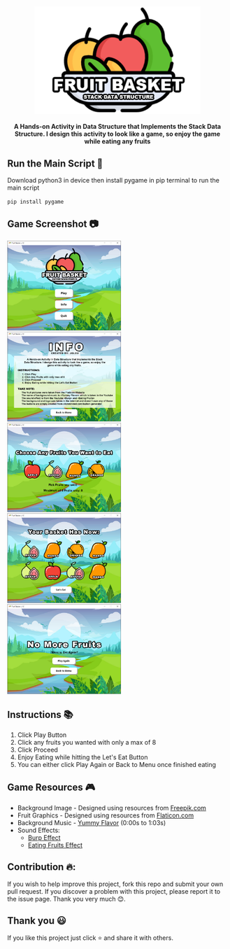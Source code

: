 <h3 align="center">
    <img src = "assets/logo.png" width="380">
</h3>

<p align="center">
	<b> A Hands-on Activity in Data Structure that Implements the Stack Data Structure. I design this activity to look like a game, so enjoy the game while eating any fruits </b>
</p>


## Run the Main Script 📜
Download python3 in device then install pygame in pip terminal to run the main script

` pip install pygame `


## Game Screenshot 📷
<p float="left">
	<img src = "screenshot/mainScreen.png" width="260">
	<img src = "screenshot/infoSection.png" width="260">
	<img src = "screenshot/pickSection.png" width="260">
	<img src = "screenshot/eatSection.png" width="260">
	<img src = "screenshot/lastSection.png" width="260">
</p>

## Instructions 📚
1. Click Play Button
2. Click any fruits you wanted with only a max of 8
3. Click Proceed
4. Enjoy Eating while hitting the Let's Eat Button
5. You can either click Play Again or Back to Menu once finished eating


## Game Resources 🎮
- Background Image - Designed using resources from [Freepik.com](https://www.freepik.com/)
-  Fruit Graphics - Designed using resources from [Flaticon.com](https://www.flaticon.com/) 
-  Background Music - [Yummy Flavor](https://www.youtube.com/watch?v=gDIccWzH4NY&t=163s) (0:00s to 1:03s) 
-  Sound Effects:
	- [Burp Effect](https://www.youtube.com/watch?v=MlhZVIvFlgk)
	- [Eating Fruits Effect](https://www.youtube.com/watch?v=2LJqc4WHisg)


## Contribution 🔥:
If you wish to help improve this project, fork this repo and submit your own pull request. If you discover a problem with this project, please report it to the issue page. Thank you very much   😊.


## Thank you 😃 
If you like this project just click ⭐ and share it with others.
